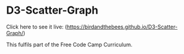 # D3-Scatter-Graph

Click here to see it live: (https://birdandthebees.github.io/D3-Scatter-Graph/)

This fulfils part of the Free Code Camp Curriculum.
